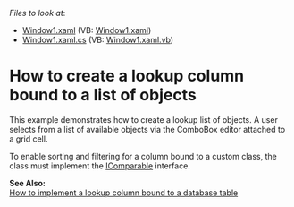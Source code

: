 <!-- default file list -->
*Files to look at*:

* [Window1.xaml](./CS/LookUpToObject/Window1.xaml) (VB: [Window1.xaml](./VB/LookUpToObject/Window1.xaml))
* [Window1.xaml.cs](./CS/LookUpToObject/Window1.xaml.cs) (VB: [Window1.xaml.vb](./VB/LookUpToObject/Window1.xaml.vb))
<!-- default file list end -->
# How to create a lookup column bound to a list of objects


<p>This example demonstrates how to create a lookup list of objects. A user selects from a list of available objects via the ComboBox editor attached to a grid cell.</p><p>To enable sorting and filtering for a column bound to a custom class, the class must implement the <a href="http://msdn.microsoft.com/en-us/library/system.icomparable.aspx">IComparable</a> interface.</p><p><strong>See Also:</strong><br />
<a href="https://www.devexpress.com/Support/Center/p/E399">How to implement a lookup column bound to a database table</a></p>

<br/>


